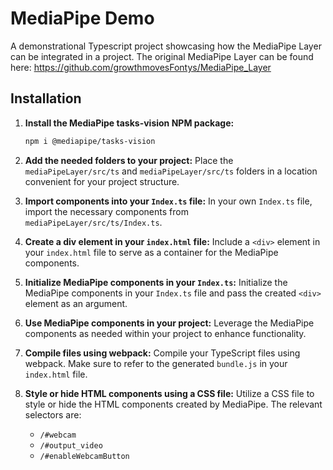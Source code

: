 # MediaPipe Demo

A demonstrational Typescript project showcasing how the MediaPipe Layer can be integrated in a project.
The original MediaPipe Layer can be found here: https://github.com/growthmovesFontys/MediaPipe_Layer

## Installation

1. **Install the MediaPipe tasks-vision NPM package:**
    ```bash
    npm i @mediapipe/tasks-vision
    ```

2. **Add the needed folders to your project:**
   Place the `mediaPipeLayer/src/ts` and `mediaPipeLayer/src/ts` folders in a location convenient for your project structure.

3. **Import components into your `Index.ts` file:**
   In your own `Index.ts` file, import the necessary components from `mediaPipeLayer/src/ts/Index.ts`.

4. **Create a div element in your `index.html` file:**
   Include a `<div>` element in your `index.html` file to serve as a container for the MediaPipe components.

5. **Initialize MediaPipe components in your `Index.ts`:**
   Initialize the MediaPipe components in your `Index.ts` file and pass the created `<div>` element as an argument.

6. **Use MediaPipe components in your project:**
   Leverage the MediaPipe components as needed within your project to enhance functionality.

7. **Compile files using webpack:**
   Compile your TypeScript files using webpack. Make sure to refer to the generated `bundle.js` in your `index.html` file.

8. **Style or hide HTML components using a CSS file:**
   Utilize a CSS file to style or hide the HTML components created by MediaPipe. The relevant selectors are:
   - `/#webcam`
   - `/#output_video`
   - `/#enableWebcamButton`

